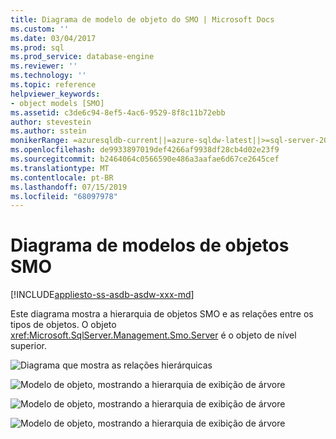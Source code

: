 ```yaml
---
title: Diagrama de modelo de objeto do SMO | Microsoft Docs
ms.custom: ''
ms.date: 03/04/2017
ms.prod: sql
ms.prod_service: database-engine
ms.reviewer: ''
ms.technology: ''
ms.topic: reference
helpviewer_keywords:
- object models [SMO]
ms.assetid: c3de6c94-8ef5-4ac6-9529-8f8c11b72ebb
author: stevestein
ms.author: sstein
monikerRange: =azuresqldb-current||=azure-sqldw-latest||>=sql-server-2016||=sqlallproducts-allversions||>=sql-server-linux-2017||=azuresqldb-mi-current
ms.openlocfilehash: de9933897019def4266af9938df28cb4d02e23f9
ms.sourcegitcommit: b2464064c0566590e486a3aafae6d67ce2645cef
ms.translationtype: MT
ms.contentlocale: pt-BR
ms.lasthandoff: 07/15/2019
ms.locfileid: "68097978"
---
```

# <a name="smo-object-model-diagram"></a>Diagrama de modelos de objetos SMO
[!INCLUDE[appliesto-ss-asdb-asdw-xxx-md](../../includes/appliesto-ss-asdb-asdw-xxx-md.md)]

  Este diagrama mostra a hierarquia de objetos SMO e as relações entre os tipos de objetos. O objeto <xref:Microsoft.SqlServer.Management.Smo.Server> é o objeto de nível superior.  
  
 ![Diagrama que mostra as relações hierárquicas](../../relational-databases/server-management-objects-smo/media/object-diagram.gif "diagrama que mostra as relações hierárquicas")  
  
 ![Modelo de objeto, mostrando a hierarquia de exibição de árvore](../../relational-databases/server-management-objects-smo/media/object-diagram-02.gif "modelo de objeto, mostrando a hierarquia de exibição de árvore")  
  
 ![Modelo de objeto, mostrando a hierarquia de exibição de árvore](../../relational-databases/server-management-objects-smo/media/object-diagram-03.gif "modelo de objeto, mostrando a hierarquia de exibição de árvore")  
  
 ![Modelo de objeto, mostrando a hierarquia de exibição de árvore](../../relational-databases/server-management-objects-smo/media/object-diagram-04.gif "modelo de objeto, mostrando a hierarquia de exibição de árvore")  
  
  

